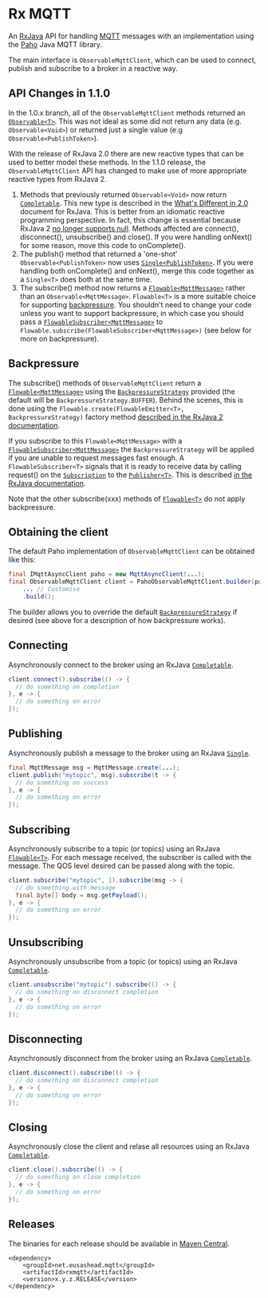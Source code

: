 # Rx MQTT
An [RxJava](https://github.com/ReactiveX/RxJava) API for handling [MQTT](http://mqtt.org/) messages with an implementation using the [Paho](http://www.eclipse.org/paho/) Java MQTT library.

The main interface is `ObservableMqttClient`, which can be used to connect, publish and subscribe to a broker in a reactive way.

## API Changes in 1.1.0
In the 1.0.x branch, all of the `ObservableMqttClient` methods returned an [`Observable<T>`](http://reactivex.io/RxJava/1.x/javadoc/rx/Observable.html). This was not ideal as some did not return any data (e.g. `Observable<Void>`) or returned just a single value (e.g `Observable<PublishToken>`).

With the release of RxJava 2.0 there are new reactive types that can be used to better model these methods. In the 1.1.0 release, the `ObservableMqttClient` API has changed to make use of more appropriate reactive types from RxJava 2.

1. Methods that previously returned `Observable<Void>` now return [`Completable`](http://reactivex.io/RxJava/2.x/javadoc/io/reactivex/Completable.html). This new type is described in the [What's Different in 2.0](https://github.com/ReactiveX/RxJava/wiki/What's-different-in-2.0#completable) document for RxJava. This is better from an idiomatic reactive programming perspective. In fact, this change is essential because RxJava 2 [no longer supports null](https://github.com/ReactiveX/RxJava/wiki/What's-different-in-2.0#nulls). Methods affected are connect(), disconnect(), unsubscribe() and close(). If you were handling onNext() for some reason, move this code to onComplete().
2. The publish() method that returned a 'one-shot' `Observable<PublishToken>` now uses [`Single<PublishToken>`](http://reactivex.io/RxJava/2.x/javadoc/io/reactivex/Single.html). If you were handling both onComplete() and onNext(), merge this code together as a `Single<T>` does both at the same time.
3. The subscribe() method now returns a [`Flowable<MqttMessage>`](http://reactivex.io/RxJava/2.x/javadoc/io/reactivex/Flowable.html) rather than an `Observable<MqttMessage>`. `Flowable<T>` is a more suitable choice for supporting [backpressure](https://github.com/ReactiveX/RxJava/wiki/What's-different-in-2.0#backpressure). You shouldn't need to change your code unless you want to support backpressure, in which case you should pass a [`FlowableSubscriber<MqttMessage>`](http://reactivex.io/RxJava/2.x/javadoc/io/reactivex/FlowableSubscriber.html) to `Flowable.subscribe(FlowableSubscriber<MqttMessage>)` (see below for more on backpressure).

## Backpressure
The subscribe() methods of `ObservableMqttClient` return a [`Flowable<MqttMessage>`](http://reactivex.io/RxJava/2.x/javadoc/io/reactivex/Flowable.html) using the [`BackpressureStrategy`](http://reactivex.io/RxJava/2.x/javadoc/io/reactivex/BackpressureStrategy.html) provided (the default will be `BackpressureStrategy.BUFFER`). Behind the scenes, this is done using the `Flowable.create(FlowableEmitter<T>, BackpressureStrategy)` factory method [described in the RxJava 2 documentation](http://reactivex.io/RxJava/2.x/javadoc/io/reactivex/Flowable.html#create(io.reactivex.FlowableOnSubscribe,%20io.reactivex.BackpressureStrategy)).

If you subscribe to this `Flowable<MqttMessage>` with a [`FlowableSubscriber<MqttMessage>`](http://reactivex.io/RxJava/2.x/javadoc/io/reactivex/FlowableSubscriber.html) the `BackpressureStrategy` will be applied if you are unable to request messages fast enough. A `FlowableSubscriber<T>` signals that it is ready to receive data by calling request() on the [`Subscription`](http://www.reactive-streams.org/reactive-streams-1.0.0-javadoc/org/reactivestreams/Subscription.html) to the [`Publisher<T>`](http://www.reactive-streams.org/reactive-streams-1.0.0-javadoc/org/reactivestreams/Publisher.html). This is described [in the RxJava documentation](http://reactivex.io/RxJava/2.x/javadoc/io/reactivex/Flowable.html#subscribe(io.reactivex.FlowableSubscriber)). 

Note that the other subscribe(xxx) methods of [`Flowable<T>`](http://reactivex.io/RxJava/2.x/javadoc/io/reactivex/Flowable.html) do not apply backpressure.

## Obtaining the client
The default Paho implementation of `ObservableMqttClient` can be obtained like this:

```java
final IMqttAsyncClient paho = new MqttAsyncClient(...);
final ObservableMqttClient client = PahoObservableMqttClient.builder(paho)
    ... // Customise
    .build();
```
The builder allows you to override the default [`BackpressureStrategy`](http://reactivex.io/RxJava/2.x/javadoc/io/reactivex/BackpressureStrategy.html) if desired (see above for a description of how backpressure works).

## Connecting
Asynchronously connect to the broker using an RxJava [`Completable`](http://reactivex.io/RxJava/2.x/javadoc/io/reactivex/Completable.html).

```java
client.connect().subscribe(() -> {
  // do something on completion
}, e -> {
  // do something on error
});
```
## Publishing
Asynchronously publish a message to the broker using an RxJava [`Single`](http://reactivex.io/RxJava/2.x/javadoc/io/reactivex/Single.html).

```java
final MqttMessage msg = MqttMessage.create(...);
client.publish("mytopic", msg).subscribe(t -> {
  // do something on success
}, e -> {
  // do something on error
});
```
## Subscribing
Asynchronously subscribe to a topic (or topics) using an RxJava [`Flowable<T>`](http://reactivex.io/RxJava/2.x/javadoc/io/reactivex/Flowable.html). For each message received, the subscriber is called with the message. The QOS level desired can be passed along with the topic.

```java
client.subscribe("mytopic", 1).subscribe(msg -> {
  // do something with message
  final byte[] body = msg.getPayload();
}, e -> {
  // do something on error
});
```

## Unsubscribing
Asynchronously unsubscribe from a topic (or topics) using an RxJava [`Completable`](http://reactivex.io/RxJava/2.x/javadoc/io/reactivex/Completable.html).

```java
client.unsubscribe("mytopic").subscribe(() -> {
  // do something on disconnect completion
}, e -> {
  // do something on error
});
```

## Disconnecting
Asynchronously disconnect from the broker using an RxJava [`Completable`](http://reactivex.io/RxJava/2.x/javadoc/io/reactivex/Completable.html).

```java
client.disconnect().subscribe(() -> {
  // do something on disconnect completion
}, e -> {
  // do something on error
});
```

## Closing
Asynchronously close the client and relase all resources using an RxJava [`Completable`](http://reactivex.io/RxJava/2.x/javadoc/io/reactivex/Completable.html).

```java
client.close().subscribe(() -> {
  // do something on close completion
}, e -> {
  // do something on error
});
```
## Releases
The binaries for each release should be available in [Maven Central](https://search.maven.org/#search%7Cga%7C1%7Ca%3A%22rxmqtt%22).


    <dependency>
        <groupId>net.eusashead.mqtt</groupId>
        <artifactId>rxmqtt</artifactId>
        <version>x.y.z.RELEASE</version>
    </dependency>

